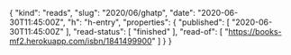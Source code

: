 {
  "kind": "reads",
  "slug": "2020/06/ghatp",
  "date": "2020-06-30T11:45:00Z",
  "h": "h-entry",
  "properties": {
    "published": [
      "2020-06-30T11:45:00Z"
    ],
    "read-status": [
      "finished"
    ],
    "read-of": [
      "https://books-mf2.herokuapp.com/isbn/1841499900"
    ]
  }
}
